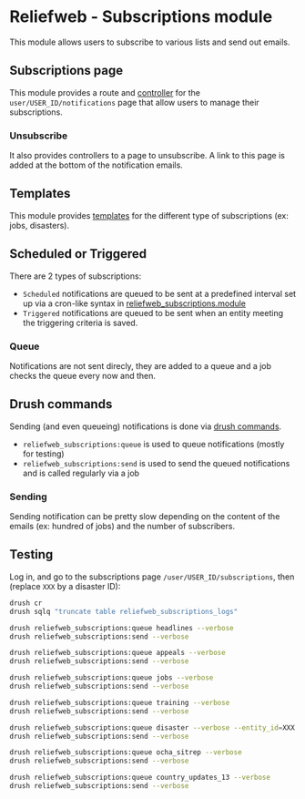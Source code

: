 Reliefweb - Subscriptions module
================================

This module allows users to subscribe to various lists and send out emails.

## Subscriptions page

This module provides a route and [controller](src/Controller/SubscriptionsController.php) for the `user/USER_ID/notifications` page that allow users to manage their subscriptions.

### Unsubscribe

It also provides controllers to a page to unsubscribe. A link to this page is added at the bottom of the notification emails.

## Templates

This module provides [templates](templates) for the different type of subscriptions (ex: jobs, disasters).

## Scheduled or Triggered

There are 2 types of subscriptions:

- `Scheduled` notifications are queued to be sent at a predefined interval set up via a cron-like syntax in [reliefweb_subscriptions.module](reliefweb_subscriptions.module)
- `Triggered` notifications are queued to be sent when an entity meeting the triggering criteria is saved.

### Queue

Notifications are not sent direcly, they are added to a queue and a job checks the queue every now and then.

## Drush commands

Sending (and even queueing) notifications is done via [drush commands](src/Command/ReliefwebSubscriptionsSendCommand.php).

- `reliefweb_subscriptions:queue` is used to queue notifications (mostly for testing)
- `reliefweb_subscriptions:send` is used to send the queued notifications and is called regularly via a job

### Sending

Sending notification can be pretty slow depending on the content of the emails (ex: hundred of jobs) and the number of subscribers.

## Testing

Log in, and go to the subscriptions page `/user/USER_ID/subscriptions`, then (replace `XXX` by a disaster ID):

```bash
drush cr
drush sqlq "truncate table reliefweb_subscriptions_logs"

drush reliefweb_subscriptions:queue headlines --verbose
drush reliefweb_subscriptions:send --verbose

drush reliefweb_subscriptions:queue appeals --verbose
drush reliefweb_subscriptions:send --verbose

drush reliefweb_subscriptions:queue jobs --verbose
drush reliefweb_subscriptions:send --verbose

drush reliefweb_subscriptions:queue training --verbose
drush reliefweb_subscriptions:send --verbose

drush reliefweb_subscriptions:queue disaster --verbose --entity_id=XXX
drush reliefweb_subscriptions:send --verbose

drush reliefweb_subscriptions:queue ocha_sitrep --verbose
drush reliefweb_subscriptions:send --verbose

drush reliefweb_subscriptions:queue country_updates_13 --verbose
drush reliefweb_subscriptions:send --verbose
```
